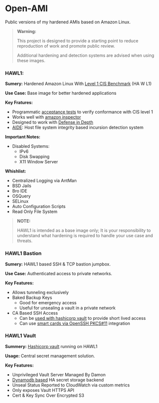 # Open-AMI

Public versions of my hardened AMIs based on Amazon Linux.

> **Warning:**
>
> This project is designed to provide a starting point to reduce reproduction of work and promote public review.
>
> Additional hardening and detection systems are advised when using these images.


### HAWL1:

**Sumery:** Hardened Amazon Linux With [Level 1 CIS Benchmark](https://www.cisecurity.org/cis-benchmarks/) (HA W L1)

**Use Case:** Base image for better hardened applications

**Key Fratures:**

- Programmatic [acceptance tests](https://github.com/Andr3wHur5t/open-ami/blob/master/hawl1/validate.sh) to verify conformance with CIS level 1
- Works well with [amazon inspector](http://docs.aws.amazon.com/inspector/latest/userguide/inspector_cis.html)
- Designed to work with [Defense in Depth](https://en.wikipedia.org/wiki/Defense_in_depth_(computing))
- [AIDE](http://aide.sourceforge.net/): Host file system integrity based incursion detection system

**Important Notes:**
- Disabled Systems:
  - IPv6
  - Disk Swapping
  - X11 Window Server

**Whishlist:**
- Centralized Logging via AntMan
- BSD Jails
- Bro IDE
- OSQuery
- SELinux
- Auto Configuration Scripts
- Read Only File System

> **NOTE:**
>
> HAWL1 is intended as a base image only; It is your responsibility to understand what hardening is required to handle your use case and threats.

### HAWL1 Bastion

**Sumery:** HAWL1 based SSH & TCP bastion jumpbox.

**Use Case:** Authenticated access to private networks.

**Key Features:**

- Allows tunneling exclusively
- Baked Backup Keys
  - Good for emergency access
  - Useful for unsealing a vault in a private network
- CA Based SSH Access
  - Can be [used with hashicorp vault](https://www.vaultproject.io/docs/secrets/ssh/signed-ssh-certificates.html) to provide short lived access
  - Can use [smart cards via OpenSSH PKCS#11](https://github.com/OpenSC/OpenSC/wiki/OpenSSH-and-smart-cards-PKCS%2311) integration

### HAWL1 Vault

**Summery:** [Hashicorp vault](https://www.vaultproject.io/) running on HAWL1

**Usage:** Central secret management solution.

**Key Features:**
- Unprivileged Vault Server Managed By Damon
- [Dynamodb based](https://www.vaultproject.io/docs/configuration/storage/dynamodb.html) HA secret storage backend
- Unseal Status Reported to CloudWatch via custom metrics
- Only exposes Vault HTTPS API
- Cert & Key Sync Over Encrypted S3

